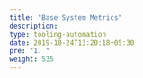 ```yaml
---
title: "Base System Metrics"
description:
type: tooling-automation
date: 2019-10-24T13:20:18+05:30
pre: "1. "
weight: 535
---
```

